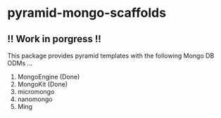 pyramid-mongo-scaffolds
=======================

## !! Work in porgress !! ##

This package provides pyramid templates with the following Mongo DB ODMs ...

 1. MongoEngine (Done)
 2. MongoKit (Done)
 3. micromongo
 4. nanomongo
 5. Ming 

